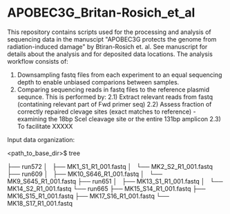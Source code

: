# APOBEC3G_Britan-Rosich_et_al

This repository contains scripts used for the processing and analysis of sequencing data in the manuscipt "APOBEC3G protects the genome from radiation-induced damage" by Btiran-Rosich et. al. See manuscript for details about the analysis and for deposited data locations.
The analysis workflow consists of:
1) Downsampling fastq files from each experiment to an equal sequencing depth to enable unbiased comparions between samples.
2) Comparing sequencing reads in fastq files to the reference plasmid sequnce. This is performed by:
  2.1) Extract relevant reads from fastq (contatining relevant part of Fwd primer seq)
  2.2) Assess fraction of correctly repaired clevage sites (exact matches to reference) - examining the 18bp SceI cleavage site or the entire 131bp amplicon
  2.3) To facilitate XXXXX



Input data organization:

<path_to_base_dir>$ tree

├── run572 
│   ├── MK1_S1_R1_001.fastq
│   └── MK2_S2_R1_001.fastq
├── run609 
│   ├── MK10_S646_R1_001.fastq 
│   └── MK9_S645_R1_001.fastq 
├── run651
│   ├── MK13_S1_R1_001.fastq 
│   └── MK14_S2_R1_001.fastq 
└── run665
    ├── MK15_S14_R1_001.fastq
    ├── MK16_S15_R1_001.fastq
    ├── MK17_S16_R1_001.fastq
    └── MK18_S17_R1_001.fastq

